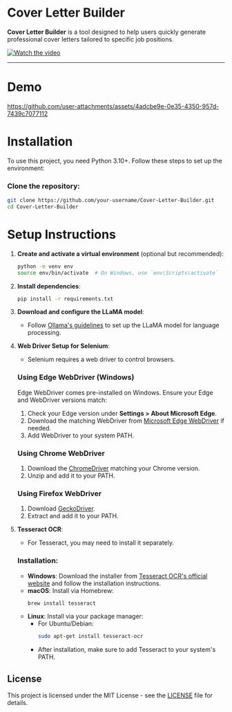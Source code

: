 # Cover Letter Builder

**Cover Letter Builder** is a tool designed to help users quickly generate professional cover letters tailored to specific job positions.

[![Watch the video](https://img.youtube.com/vi/HvSreeG3ekM/0.jpg)](https://www.youtube.com/watch?v=HvSreeG3ekM)

---

# Demo


https://github.com/user-attachments/assets/4adcbe9e-0e35-4350-957d-7439c7077112
# Installation

To use this project, you need Python 3.10+. Follow these steps to set up the environment:

### Clone the repository:

```bash
git clone https://github.com/your-username/Cover-Letter-Builder.git
cd Cover-Letter-Builder
```

# Setup Instructions

1. **Create and activate a virtual environment** (optional but recommended):

    ```bash
    python -m venv env
    source env/bin/activate  # On Windows, use `env\Scripts\activate`
    ```

2. **Install dependencies**:

    ```bash
    pip install -r requirements.txt
    ```

3. **Download and configure the LLaMA model**:
   - Follow [Ollama's guidelines](docs/ollama.md) to set up the LLaMA model for language processing.

4. **Web Driver Setup for Selenium**:
   - Selenium requires a web driver to control browsers.

   ### Using Edge WebDriver (Windows)
   Edge WebDriver comes pre-installed on Windows. Ensure your Edge and WebDriver versions match:
   1. Check your Edge version under **Settings > About Microsoft Edge**.
   2. Download the matching WebDriver from [Microsoft Edge WebDriver](https://developer.microsoft.com/en-us/microsoft-edge/tools/webdriver/) if needed.
   3. Add WebDriver to your system PATH.

   ### Using Chrome WebDriver
   1. Download the [ChromeDriver](https://sites.google.com/chromium.org/driver/) matching your Chrome version.
   2. Unzip and add it to your PATH.

   ### Using Firefox WebDriver
   1. Download [GeckoDriver](https://github.com/mozilla/geckodriver/releases).
   2. Extract and add it to your PATH.

5. **Tesseract OCR**:
   - For Tesseract, you may need to install it separately.

   ### Installation:
   - **Windows**: Download the installer from [Tesseract OCR's official website](https://github.com/tesseract-ocr/tesseract) and follow the installation instructions.
   - **macOS**: Install via Homebrew:
     ```bash
     brew install tesseract
     ```
   - **Linux**: Install via your package manager:
     - For Ubuntu/Debian:
       ```bash
       sudo apt-get install tesseract-ocr
       ```
     - After installation, make sure to add Tesseract to your system's PATH.
    
## License

This project is licensed under the MIT License - see the [LICENSE](LICENSE.txt) file for details.



